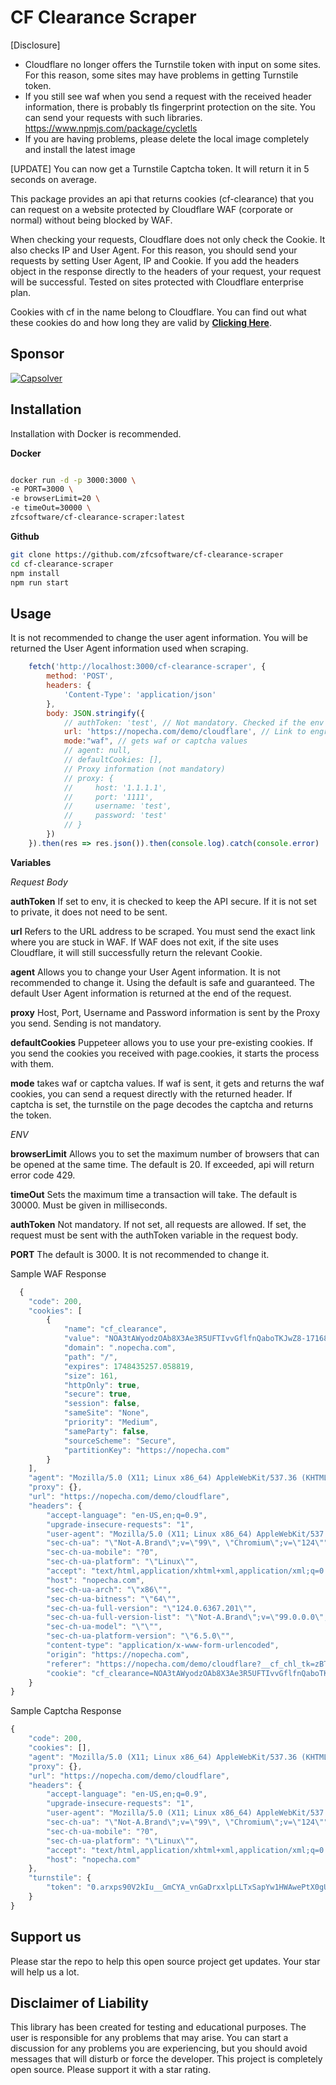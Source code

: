 # CF Clearance Scraper

[Disclosure]
- Cloudflare no longer offers the Turnstile token with input on some sites. For this reason, some sites may have problems in getting Turnstile token.
- If you still see waf when you send a request with the received header information, there is probably tls fingerprint protection on the site. You can send your requests with such libraries. https://www.npmjs.com/package/cycletls
- If you are having problems, please delete the local image completely and install the latest image


[UPDATE] You can now get a Turnstile Captcha token. It will return it in 5 seconds on average.

This package provides an api that returns cookies (cf-clearance) that you can request on a website protected by Cloudflare WAF (corporate or normal) without being blocked by WAF.

When checking your requests, Cloudflare does not only check the Cookie. It also checks IP and User Agent. For this reason, you should send your requests by setting User Agent, IP and Cookie. If you add the headers object in the response directly to the headers of your request, your request will be successful. Tested on sites protected with Cloudflare enterprise plan.

Cookies with cf in the name belong to Cloudflare. You can find out what these cookies do and how long they are valid by **[Clicking Here](https://developers.cloudflare.com/fundamentals/reference/policies-compliances/cloudflare-cookies/)**.

## Sponsor

[![Capsolver](data/capsolver.png)](https://www.capsolver.com/?utm_source=github&utm_medium=repo&utm_campaign=scraping&utm_term=cf-clearance-scraper)

## Installation

Installation with Docker is recommended.

**Docker**

```bash

docker run -d -p 3000:3000 \
-e PORT=3000 \
-e browserLimit=20 \
-e timeOut=30000 \
zfcsoftware/cf-clearance-scraper:latest

```
**Github**

```bash
git clone https://github.com/zfcsoftware/cf-clearance-scraper
cd cf-clearance-scraper
npm install
npm run start
```

## Usage

It is not recommended to change the user agent information. You will be returned the User Agent information used when scraping.

```js
    fetch('http://localhost:3000/cf-clearance-scraper', {
        method: 'POST',
        headers: {
            'Content-Type': 'application/json'
        },
        body: JSON.stringify({
            // authToken: 'test', // Not mandatory. Checked if the env variable is set.
            url: 'https://nopecha.com/demo/cloudflare', // Link to engrave
            mode:"waf", // gets waf or captcha values
            // agent: null,
            // defaultCookies: [],
            // Proxy information (not mandatory)
            // proxy: {
            //     host: '1.1.1.1',
            //     port: '1111',
            //     username: 'test',
            //     password: 'test'
            // }
        })
    }).then(res => res.json()).then(console.log).catch(console.error)
```

**Variables**

*Request Body*

**authToken** If set to env, it is checked to keep the API secure. If it is not set to private, it does not need to be sent.

**url** Refers to the URL address to be scraped. You must send the exact link where you are stuck in WAF. If WAF does not exit, if the site uses Cloudflare, it will still successfully return the relevant Cookie.

**agent** Allows you to change your User Agent information. It is not recommended to change it. Using the default is safe and guaranteed. The default User Agent information is returned at the end of the request.

**proxy** Host, Port, Username and Password information is sent by the Proxy you send. Sending is not mandatory.

**defaultCookies** Puppeteer allows you to use your pre-existing cookies. If you send the cookies you received with page.cookies, it starts the process with them.

**mode** takes waf or captcha values. If waf is sent, it gets and returns the waf cookies, you can send a request directly with the returned header. If captcha is set, the turnstile on the page decodes the captcha and returns the token.

*ENV*

**browserLimit** Allows you to set the maximum number of browsers that can be opened at the same time. The default is 20. If exceeded, api will return error code 429.

**timeOut** Sets the maximum time a transaction will take. The default is 30000. Must be given in milliseconds.

**authToken** Not mandatory. If not set, all requests are allowed. If set, the request must be sent with the authToken variable in the request body.

**PORT** The default is 3000. It is not recommended to change it.


Sample WAF Response

```js
  {
    "code": 200,
    "cookies": [
        {
            "name": "cf_clearance",
            "value": "NOA3tAWyodzOAb8X3Ae3R5UFTIvvGflfnQaboTKJwZ8-1716899254-1.0.1.1-x18bw9OFEDYSLDNSXZY3E9huAowzZXX0qhd3n7_PnwsqtVSJi6JII7DZ_sBXVpS1drLeAOhaUIbMDYq4vbkBnA",
            "domain": ".nopecha.com",
            "path": "/",
            "expires": 1748435257.058819,
            "size": 161,
            "httpOnly": true,
            "secure": true,
            "session": false,
            "sameSite": "None",
            "priority": "Medium",
            "sameParty": false,
            "sourceScheme": "Secure",
            "partitionKey": "https://nopecha.com"
        }
    ],
    "agent": "Mozilla/5.0 (X11; Linux x86_64) AppleWebKit/537.36 (KHTML, like Gecko) Chrome/124.0.0.0 Safari/537.36",
    "proxy": {},
    "url": "https://nopecha.com/demo/cloudflare",
    "headers": {
        "accept-language": "en-US,en;q=0.9",
        "upgrade-insecure-requests": "1",
        "user-agent": "Mozilla/5.0 (X11; Linux x86_64) AppleWebKit/537.36 (KHTML, like Gecko) Chrome/124.0.0.0 Safari/537.36",
        "sec-ch-ua": "\"Not-A.Brand\";v=\"99\", \"Chromium\";v=\"124\"",
        "sec-ch-ua-mobile": "?0",
        "sec-ch-ua-platform": "\"Linux\"",
        "accept": "text/html,application/xhtml+xml,application/xml;q=0.9,image/avif,image/webp,image/apng,*/*;q=0.8,application/signed-exchange;v=b3;q=0.7",
        "host": "nopecha.com",
        "sec-ch-ua-arch": "\"x86\"",
        "sec-ch-ua-bitness": "\"64\"",
        "sec-ch-ua-full-version": "\"124.0.6367.201\"",
        "sec-ch-ua-full-version-list": "\"Not-A.Brand\";v=\"99.0.0.0\", \"Chromium\";v=\"124.0.6367.201\"",
        "sec-ch-ua-model": "\"\"",
        "sec-ch-ua-platform-version": "\"6.5.0\"",
        "content-type": "application/x-www-form-urlencoded",
        "origin": "https://nopecha.com",
        "referer": "https://nopecha.com/demo/cloudflare?__cf_chl_tk=zBTFi8_2iwW24b49NbcAZtppcSPfJhNgEqt31K4DpbM-1716899254-0.0.1.1-1365",
        "cookie": "cf_clearance=NOA3tAWyodzOAb8X3Ae3R5UFTIvvGflfnQaboTKJwZ8-1716899254-1.0.1.1-x18bw9OFEDYSLDNSXZY3E9huAowzZXX0qhd3n7_PnwsqtVSJi6JII7DZ_sBXVpS1drLeAOhaUIbMDYq4vbkBnA"
    }
}
```

Sample Captcha Response

```js
{
    "code": 200,
    "cookies": [],
    "agent": "Mozilla/5.0 (X11; Linux x86_64) AppleWebKit/537.36 (KHTML, like Gecko) Chrome/124.0.0.0 Safari/537.36",
    "proxy": {},
    "url": "https://nopecha.com/demo/cloudflare",
    "headers": {
        "accept-language": "en-US,en;q=0.9",
        "upgrade-insecure-requests": "1",
        "user-agent": "Mozilla/5.0 (X11; Linux x86_64) AppleWebKit/537.36 (KHTML, like Gecko) Chrome/124.0.0.0 Safari/537.36",
        "sec-ch-ua": "\"Not-A.Brand\";v=\"99\", \"Chromium\";v=\"124\"",
        "sec-ch-ua-mobile": "?0",
        "sec-ch-ua-platform": "\"Linux\"",
        "accept": "text/html,application/xhtml+xml,application/xml;q=0.9,image/avif,image/webp,image/apng,*/*;q=0.8,application/signed-exchange;v=b3;q=0.7",
        "host": "nopecha.com"
    },
    "turnstile": {
        "token": "0.arxps90V2kIu__GmCYA_vnGaDrxxlpLLTxSapYw1HWAwePtX0gUiuI6x-04vg-h2GO0UTGfaBAFFlEvaKK2N-I8iFnWdXuMiwNDxdVI9HfOViAHdQyXo0SPXX_JjyKFzPMZC1ITEPrrgamRreQJYcqDFziyHguLgNAG_gIxGHyH14sOH9C-4s5MP0PGyxOZ2lIu-HTfSCWNPKsDp2XXU86fg8dpNsEAr-iZKvfeIDCFiDHJMAxCIbUHSECmuI6OvNbnThgrLBmXPoKeeXaFSsca2uAuifgREIOqkYiu01Z1taqkbHi5XPOkzGDPV9j28gfgA4Kw9toDw1LRLOCXMlA3UlLDGdCWczzB1heL2k9TjktFOY_IuXatphuDb25BEtt8IkX6f5nD8510hSiW1AaT19tgg8lJX9NOFEbRzpzp5VM5wzwhuNXuVWz0rWDDR.T1e1PogmtR4GZuk3nFmsXw.c6e5f9f47a81c53accd6ae5ad1761be39d3bcc566304fef659d96a56c329e719"
    }
}
```

## Support us

Please star the repo to help this open source project get updates. Your star will help us a lot.

## Disclaimer of Liability

This library has been created for testing and educational purposes. The user is responsible for any problems that may arise. You can start a discussion for any problems you are experiencing, but you should avoid messages that will disturb or force the developer. This project is completely open source. Please support it with a star rating.
